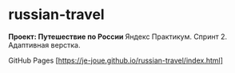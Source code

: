 # russian-travel
**Проект: Путешествие по России**
Яндекс Практикум. Спринт 2. Адаптивная верстка.

GitHub Pages
[https://je-joue.github.io/russian-travel/index.html]
